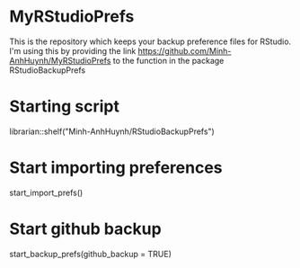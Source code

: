 # MyRStudioPrefs

This is the repository which keeps your backup preference files for RStudio.
I'm using this by providing the link https://github.com/Minh-AnhHuynh/MyRStudioPrefs to the function in the package RStudioBackupPrefs

# Starting script
librarian::shelf("Minh-AnhHuynh/RStudioBackupPrefs")

# Start importing preferences
start_import_prefs()

# Start github backup
start_backup_prefs(github_backup = TRUE)
